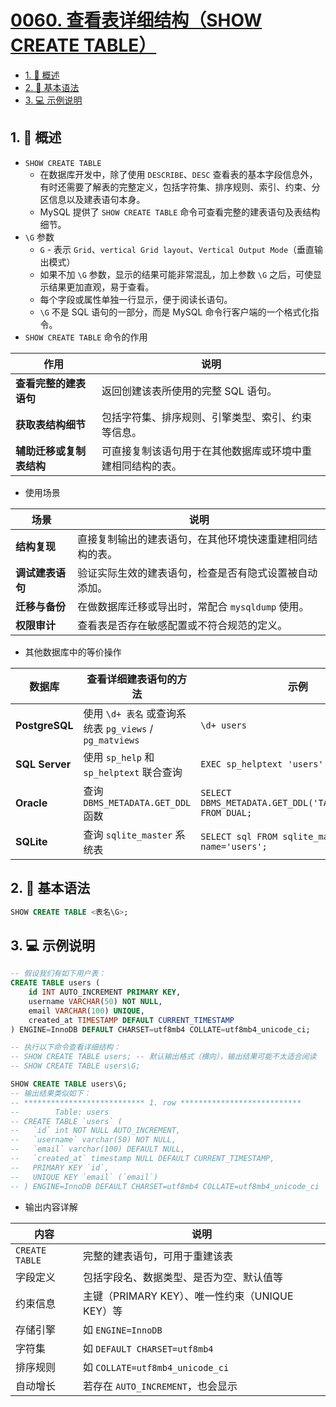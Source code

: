 # [0060. 查看表详细结构（SHOW CREATE TABLE）](https://github.com/Tdahuyou/TNotes.sql/tree/main/notes/0060.%20%E6%9F%A5%E7%9C%8B%E8%A1%A8%E8%AF%A6%E7%BB%86%E7%BB%93%E6%9E%84%EF%BC%88SHOW%20CREATE%20TABLE%EF%BC%89)

<!-- region:toc -->

- [1. 📝 概述](#1--概述)
- [2. 📒 基本语法](#2--基本语法)
- [3. 💻 示例说明](#3--示例说明)

<!-- endregion:toc -->

## 1. 📝 概述

- `SHOW CREATE TABLE`
  - 在数据库开发中，除了使用 `DESCRIBE`、`DESC` 查看表的基本字段信息外，有时还需要了解表的完整定义，包括字符集、排序规则、索引、约束、分区信息以及建表语句本身。
  - MySQL 提供了 `SHOW CREATE TABLE` 命令可查看完整的建表语句及表结构细节。
- `\G` 参数
  - `G` - 表示 `Grid`、`vertical Grid layout`、`Vertical Output Mode`（垂直输出模式）
  - 如果不加 `\G` 参数，显示的结果可能非常混乱，加上参数 `\G` 之后，可使显示结果更加直观，易于查看。
  - 每个字段或属性单独一行显示，便于阅读长语句。
  - `\G` 不是 SQL 语句的一部分，而是 MySQL 命令行客户端的一个格式化指令。
- `SHOW CREATE TABLE` 命令的作用

| 作用 | 说明 |
| --- | --- |
| **查看完整的建表语句** | 返回创建该表所使用的完整 SQL 语句。 |
| **获取表结构细节** | 包括字符集、排序规则、引擎类型、索引、约束等信息。 |
| **辅助迁移或复制表结构** | 可直接复制该语句用于在其他数据库或环境中重建相同结构的表。 |

- 使用场景

| 场景             | 说明                                                     |
| ---------------- | -------------------------------------------------------- |
| **结构复现**     | 直接复制输出的建表语句，在其他环境快速重建相同结构的表。 |
| **调试建表语句** | 验证实际生效的建表语句，检查是否有隐式设置被自动添加。   |
| **迁移与备份**   | 在做数据库迁移或导出时，常配合 `mysqldump` 使用。        |
| **权限审计**     | 查看表是否存在敏感配置或不符合规范的定义。               |

- 其他数据库中的等价操作

| 数据库 | 查看详细建表语句的方法 | 示例 |
| --- | --- | --- |
| **PostgreSQL** | 使用 `\d+ 表名` 或查询系统表 `pg_views` / `pg_matviews` | `\d+ users` |
| **SQL Server** | 使用 `sp_help` 和 `sp_helptext` 联合查询 | `EXEC sp_helptext 'users'` |
| **Oracle** | 查询 `DBMS_METADATA.GET_DDL` 函数 | `SELECT DBMS_METADATA.GET_DDL('TABLE','USERS') FROM DUAL;` |
| **SQLite** | 查询 `sqlite_master` 系统表 | `SELECT sql FROM sqlite_master WHERE name='users';` |

## 2. 📒 基本语法

```sql
SHOW CREATE TABLE <表名\G>;
```

## 3. 💻 示例说明

```sql
-- 假设我们有如下用户表：
CREATE TABLE users (
    id INT AUTO_INCREMENT PRIMARY KEY,
    username VARCHAR(50) NOT NULL,
    email VARCHAR(100) UNIQUE,
    created_at TIMESTAMP DEFAULT CURRENT_TIMESTAMP
) ENGINE=InnoDB DEFAULT CHARSET=utf8mb4 COLLATE=utf8mb4_unicode_ci;

-- 执行以下命令查看详细结构：
-- SHOW CREATE TABLE users; -- 默认输出格式（横向），输出结果可能不太适合阅读
-- SHOW CREATE TABLE users\G;

SHOW CREATE TABLE users\G;
-- 输出结果类似如下：
-- *************************** 1. row ***************************
--        Table: users
-- CREATE TABLE `users` (
--   `id` int NOT NULL AUTO_INCREMENT,
--   `username` varchar(50) NOT NULL,
--   `email` varchar(100) DEFAULT NULL,
--   `created_at` timestamp NULL DEFAULT CURRENT_TIMESTAMP,
--   PRIMARY KEY `id`,
--   UNIQUE KEY `email` (`email`)
-- ) ENGINE=InnoDB DEFAULT CHARSET=utf8mb4 COLLATE=utf8mb4_unicode_ci
```

- 输出内容详解

| 内容           | 说明                                            |
| -------------- | ----------------------------------------------- |
| `CREATE TABLE` | 完整的建表语句，可用于重建该表                  |
| 字段定义       | 包括字段名、数据类型、是否为空、默认值等        |
| 约束信息       | 主键（PRIMARY KEY）、唯一性约束（UNIQUE KEY）等 |
| 存储引擎       | 如 `ENGINE=InnoDB`                              |
| 字符集         | 如 `DEFAULT CHARSET=utf8mb4`                    |
| 排序规则       | 如 `COLLATE=utf8mb4_unicode_ci`                 |
| 自动增长       | 若存在 `AUTO_INCREMENT`，也会显示               |

